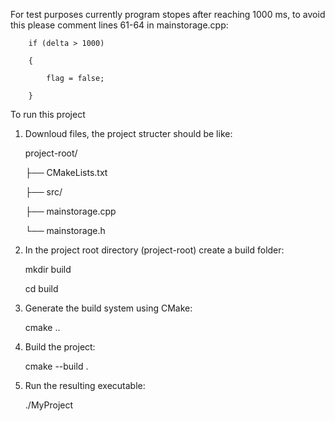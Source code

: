 For test purposes currently program stopes after reaching 1000 ms, to avoid this please comment lines 61-64 in mainstorage.cpp:

        if (delta > 1000)
        
        {
        
            flag = false;
            
        }
        
To run this project
1. Downloud files, the project structer should be like:
   
    project-root/
   
    ├── CMakeLists.txt
   
    ├── src/
   
    ├── mainstorage.cpp
   
    └── mainstorage.h

3. In the project root directory (project-root)
   create a build folder:
   
     mkdir build
   
     cd build
   
4. Generate the build system using CMake:
   
     cmake ..
  
5. Build the project:
   
     cmake --build .
  
6. Run the resulting executable:
 
    ./MyProject
